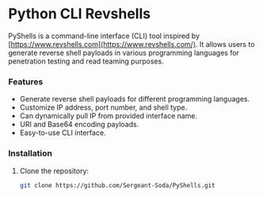 # Python CLI Revshells

PyShells is a command-line interface (CLI) tool inspired by [https://www.revshells.com](https://www.revshells.com/). It allows users to generate reverse shell payloads in various programming languages for penetration testing and read teaming purposes.

### Features

- Generate reverse shell payloads for different programming languages.
- Customize IP address, port number, and shell type.
- Can dynamically pull IP from provided interface name.
- URI and Base64 encoding payloads.
- Easy-to-use CLI interface.

### Installation
1. Clone the repository:
   ```sh
   git clone https://github.com/Sergeant-Soda/PyShells.git
